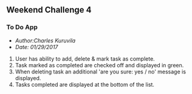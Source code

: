 ## Weekend Challenge 4 ##
### To Do App ###

* *Author:Charles Kuruvila*
* *Date: 01/29/2017*



1.  User has ability to add, delete & mark task as complete.
2.  Task marked as completed  are checked off and displayed in green.
3.  When deleting task an additional 'are you sure: yes / no' message is displayed.
4.  Tasks completed are displayed at the bottom of the list.
